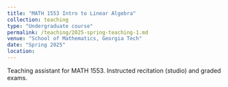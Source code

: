 ```yaml
---
title: "MATH 1553 Intro to Linear Algebra"
collection: teaching
type: "Undergraduate course"
permalink: /teaching/2025-spring-teaching-1.md
venue: "School of Mathematics, Georgia Tech"
date: "Spring 2025"
location: 
---
```

Teaching assistant for MATH 1553. Instructed recitation (studio) and graded exams.
